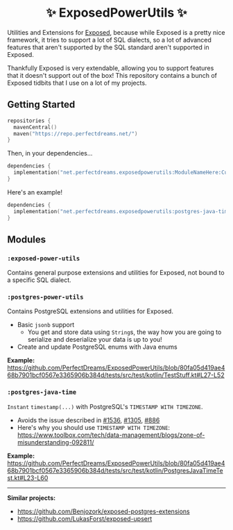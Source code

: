 <h1 align="center">✨ ExposedPowerUtils ✨</h1>

Utilities and Extensions for [Exposed](https://github.com/JetBrains/Exposed), because while Exposed is a pretty nice framework, it tries to support a lot of SQL dialects, so a lot of advanced features that aren't supported by the SQL standard aren't supported in Exposed.

Thankfully Exposed is very extendable, allowing you to support features that it doesn't support out of the box! This repository contains a bunch of Exposed tidbits that I use on a lot of my projects.

## Getting Started
```kotlin
repositories {
  mavenCentral()
  maven("https://repo.perfectdreams.net/")
}
```

Then, in your dependencies...
```kotlin
dependencies {
  implementation("net.perfectdreams.exposedpowerutils:ModuleNameHere:CurrentVersionHere")
}
```

Here's an example!
```kotlin
dependencies {
  implementation("net.perfectdreams.exposedpowerutils:postgres-java-time:1.0.0")
}
```

## Modules
### `:exposed-power-utils`
Contains general purpose extensions and utilities for Exposed, not bound to a specific SQL dialect.

### `:postgres-power-utils`
Contains PostgreSQL extensions and utilities for Exposed.

* Basic `jsonb` support
  * You get and store data using `String`s, the way how you are going to serialize and deserialize your data is up to you!
* Create and update PostgreSQL enums with Java enums

**Example:** https://github.com/PerfectDreams/ExposedPowerUtils/blob/80fa05d419ae468b7901bcf0567e3365906b384d/tests/src/test/kotlin/TestStuff.kt#L27-L52

### `:postgres-java-time`

`Instant` `timestamp(...)` with PostgreSQL's `TIMESTAMP WITH TIMEZONE`.

* Avoids the issue described in [#1536](https://github.com/JetBrains/Exposed/issues/1356), [#1305](https://github.com/JetBrains/Exposed/issues/1305), [#886](https://github.com/JetBrains/Exposed/issues/886)
* Here's why you should use `TIMESTAMP WITH TIMEZONE`: https://www.toolbox.com/tech/data-management/blogs/zone-of-misunderstanding-092811/

**Example:** https://github.com/PerfectDreams/ExposedPowerUtils/blob/80fa05d419ae468b7901bcf0567e3365906b384d/tests/src/test/kotlin/PostgresJavaTimeTest.kt#L23-L60

---

**Similar projects:**
* https://github.com/Benjozork/exposed-postgres-extensions
* https://github.com/LukasForst/exposed-upsert